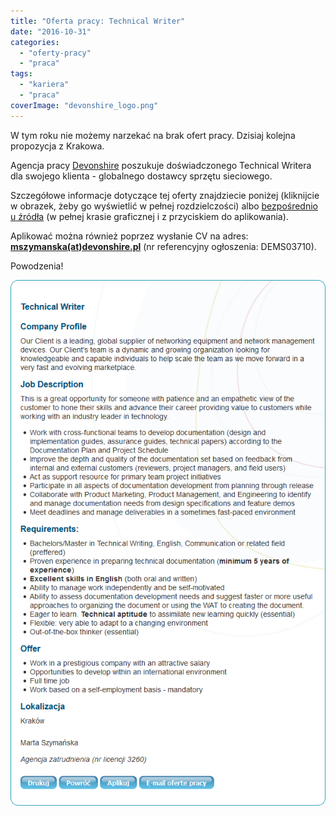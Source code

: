 ```yaml
---
title: "Oferta pracy: Technical Writer"
date: "2016-10-31"
categories:
  - "oferty-pracy"
  - "praca"
tags:
  - "kariera"
  - "praca"
coverImage: "devonshire_logo.png"
---
```


W tym roku nie możemy narzekać na brak ofert pracy. Dzisiaj kolejna propozycja z Krakowa.

Agencja pracy [Devonshire](http://www.devonshire.pl/) poszukuje doświadczonego Technical Writera dla swojego klienta - globalnego dostawcy sprzętu sieciowego.

Szczegółowe informacje dotyczące tej oferty znajdziecie poniżej (kliknijcie w obrazek, żeby go wyświetlić w pełnej rozdzielczości) albo [bezpośrednio u źródła](http://www.devonshire.pl/vacatures/vacature-technical-writer-608612-71.html) (w pełnej krasie graficznej i z przyciskiem do aplikowania).

Aplikować można również poprzez wysłanie CV na adres: [**mszymanska(at)devonshire.pl**](mailto:mszymanska@devonshire.pl) (nr referencyjny ogłoszenia: DEMS03710).

Powodzenia!

[![devonshire_tech_writer](images/devonshire_tech_writer.png)](http://techwriter.pl/wp-content/uploads/2016/10/devonshire_tech_writer.png)
